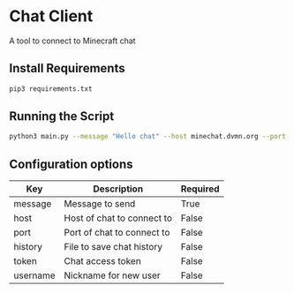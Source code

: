 # Chat Client

A tool to connect to Minecraft chat

## Install Requirements

```sh
pip3 requirements.txt
```

## Running the Script

```sh
python3 main.py --message "Hello chat" --host minechat.dvmn.org --port 5000 --history minechat.history
```

## Configuration options

| Key      | Description                | Required |
| -------- | -------------------------- | -------- |
| message  | Message to send            | True     |
| host     | Host of chat to connect to | False    |
| port     | Port of chat to connect to | False    |
| history  | File to save chat history  | False    |
| token    | Chat access token          | False    |
| username | Nickname for new user      | False    |
